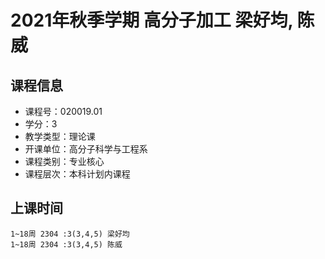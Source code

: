 # 2021年秋季学期 高分子加工 梁好均, 陈威






## 课程信息

- 课程号：020019.01
- 学分：3
- 教学类型：理论课
- 开课单位：高分子科学与工程系
- 课程类别：专业核心
- 课程层次：本科计划内课程

## 上课时间

```
1~18周 2304 :3(3,4,5) 梁好均
1~18周 2304 :3(3,4,5) 陈威
```

